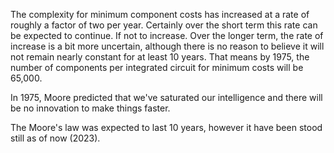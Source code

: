 The complexity for minimum component costs has increased at a rate of roughly a factor of two per year. Certainly over the short term this rate can be expected to continue. If not to increase. Over the longer term, the rate of increase is a bit more uncertain, although there is no reason to believe it will not remain nearly constant for at least 10 years. That means by 1975, the number of components per integrated circuit for minimum costs will be 65,000.

In 1975, Moore predicted that we've saturated our intelligence and there will be no innovation to make things faster.

The Moore's law was expected to last 10 years, however it have been stood still as of now (2023).
